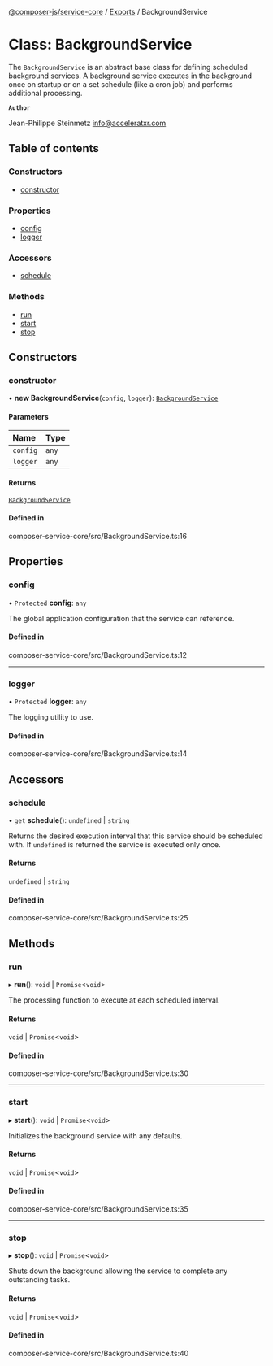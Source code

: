 [@composer-js/service-core](../README.md) / [Exports](../modules.md) / BackgroundService

# Class: BackgroundService

The `BackgroundService` is an abstract base class for defining scheduled background services. A background service
executes in the background once on startup or on a set schedule (like a cron job) and performs additional processing.

**`Author`**

Jean-Philippe Steinmetz <info@acceleratxr.com>

## Table of contents

### Constructors

- [constructor](BackgroundService.md#constructor)

### Properties

- [config](BackgroundService.md#config)
- [logger](BackgroundService.md#logger)

### Accessors

- [schedule](BackgroundService.md#schedule)

### Methods

- [run](BackgroundService.md#run)
- [start](BackgroundService.md#start)
- [stop](BackgroundService.md#stop)

## Constructors

### constructor

• **new BackgroundService**(`config`, `logger`): [`BackgroundService`](BackgroundService.md)

#### Parameters

| Name | Type |
| :------ | :------ |
| `config` | `any` |
| `logger` | `any` |

#### Returns

[`BackgroundService`](BackgroundService.md)

#### Defined in

composer-service-core/src/BackgroundService.ts:16

## Properties

### config

• `Protected` **config**: `any`

The global application configuration that the service can reference.

#### Defined in

composer-service-core/src/BackgroundService.ts:12

___

### logger

• `Protected` **logger**: `any`

The logging utility to use.

#### Defined in

composer-service-core/src/BackgroundService.ts:14

## Accessors

### schedule

• `get` **schedule**(): `undefined` \| `string`

Returns the desired execution interval that this service should be scheduled with. If `undefined` is returned
the service is executed only once.

#### Returns

`undefined` \| `string`

#### Defined in

composer-service-core/src/BackgroundService.ts:25

## Methods

### run

▸ **run**(): `void` \| `Promise`\<`void`\>

The processing function to execute at each scheduled interval.

#### Returns

`void` \| `Promise`\<`void`\>

#### Defined in

composer-service-core/src/BackgroundService.ts:30

___

### start

▸ **start**(): `void` \| `Promise`\<`void`\>

Initializes the background service with any defaults.

#### Returns

`void` \| `Promise`\<`void`\>

#### Defined in

composer-service-core/src/BackgroundService.ts:35

___

### stop

▸ **stop**(): `void` \| `Promise`\<`void`\>

Shuts down the background allowing the service to complete any outstanding tasks.

#### Returns

`void` \| `Promise`\<`void`\>

#### Defined in

composer-service-core/src/BackgroundService.ts:40
